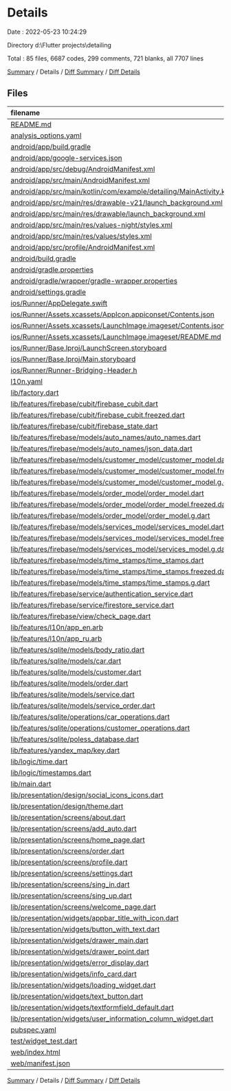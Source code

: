 # Details

Date : 2022-05-23 10:24:29

Directory d:\Flutter projects\detailing

Total : 85 files,  6687 codes, 299 comments, 721 blanks, all 7707 lines

[Summary](results.md) / Details / [Diff Summary](diff.md) / [Diff Details](diff-details.md)

## Files
| filename | language | code | comment | blank | total |
| :--- | :--- | ---: | ---: | ---: | ---: |
| [README.md](/README.md) | Markdown | 10 | 0 | 7 | 17 |
| [analysis_options.yaml](/analysis_options.yaml) | YAML | 176 | 1 | 1 | 178 |
| [android/app/build.gradle](/android/app/build.gradle) | Groovy | 57 | 4 | 13 | 74 |
| [android/app/google-services.json](/android/app/google-services.json) | JSON | 39 | 0 | 0 | 39 |
| [android/app/src/debug/AndroidManifest.xml](/android/app/src/debug/AndroidManifest.xml) | XML | 4 | 4 | 1 | 9 |
| [android/app/src/main/AndroidManifest.xml](/android/app/src/main/AndroidManifest.xml) | XML | 30 | 6 | 1 | 37 |
| [android/app/src/main/kotlin/com/example/detailing/MainActivity.kt](/android/app/src/main/kotlin/com/example/detailing/MainActivity.kt) | Kotlin | 12 | 0 | 3 | 15 |
| [android/app/src/main/res/drawable-v21/launch_background.xml](/android/app/src/main/res/drawable-v21/launch_background.xml) | XML | 4 | 7 | 2 | 13 |
| [android/app/src/main/res/drawable/launch_background.xml](/android/app/src/main/res/drawable/launch_background.xml) | XML | 4 | 7 | 2 | 13 |
| [android/app/src/main/res/values-night/styles.xml](/android/app/src/main/res/values-night/styles.xml) | XML | 9 | 9 | 1 | 19 |
| [android/app/src/main/res/values/styles.xml](/android/app/src/main/res/values/styles.xml) | XML | 9 | 9 | 1 | 19 |
| [android/app/src/profile/AndroidManifest.xml](/android/app/src/profile/AndroidManifest.xml) | XML | 4 | 4 | 1 | 9 |
| [android/build.gradle](/android/build.gradle) | Groovy | 28 | 0 | 5 | 33 |
| [android/gradle.properties](/android/gradle.properties) | Properties | 3 | 0 | 1 | 4 |
| [android/gradle/wrapper/gradle-wrapper.properties](/android/gradle/wrapper/gradle-wrapper.properties) | Properties | 5 | 1 | 1 | 7 |
| [android/settings.gradle](/android/settings.gradle) | Groovy | 8 | 0 | 4 | 12 |
| [ios/Runner/AppDelegate.swift](/ios/Runner/AppDelegate.swift) | Swift | 12 | 0 | 2 | 14 |
| [ios/Runner/Assets.xcassets/AppIcon.appiconset/Contents.json](/ios/Runner/Assets.xcassets/AppIcon.appiconset/Contents.json) | JSON | 122 | 0 | 1 | 123 |
| [ios/Runner/Assets.xcassets/LaunchImage.imageset/Contents.json](/ios/Runner/Assets.xcassets/LaunchImage.imageset/Contents.json) | JSON | 23 | 0 | 1 | 24 |
| [ios/Runner/Assets.xcassets/LaunchImage.imageset/README.md](/ios/Runner/Assets.xcassets/LaunchImage.imageset/README.md) | Markdown | 3 | 0 | 2 | 5 |
| [ios/Runner/Base.lproj/LaunchScreen.storyboard](/ios/Runner/Base.lproj/LaunchScreen.storyboard) | XML | 36 | 1 | 1 | 38 |
| [ios/Runner/Base.lproj/Main.storyboard](/ios/Runner/Base.lproj/Main.storyboard) | XML | 25 | 1 | 1 | 27 |
| [ios/Runner/Runner-Bridging-Header.h](/ios/Runner/Runner-Bridging-Header.h) | C++ | 1 | 0 | 1 | 2 |
| [l10n.yaml](/l10n.yaml) | YAML | 3 | 0 | 0 | 3 |
| [lib/factory.dart](/lib/factory.dart) | Dart | 26 | 0 | 6 | 32 |
| [lib/features/firebase/cubit/firebase_cubit.dart](/lib/features/firebase/cubit/firebase_cubit.dart) | Dart | 115 | 0 | 13 | 128 |
| [lib/features/firebase/cubit/firebase_cubit.freezed.dart](/lib/features/firebase/cubit/firebase_cubit.freezed.dart) | Dart | 415 | 20 | 62 | 497 |
| [lib/features/firebase/cubit/firebase_state.dart](/lib/features/firebase/cubit/firebase_state.dart) | Dart | 8 | 0 | 2 | 10 |
| [lib/features/firebase/models/auto_names/auto_names.dart](/lib/features/firebase/models/auto_names/auto_names.dart) | Dart | 23 | 0 | 10 | 33 |
| [lib/features/firebase/models/auto_names/json_data.dart](/lib/features/firebase/models/auto_names/json_data.dart) | Dart | 1,068 | 0 | 1 | 1,069 |
| [lib/features/firebase/models/customer_model/customer_model.dart](/lib/features/firebase/models/customer_model/customer_model.dart) | Dart | 31 | 0 | 6 | 37 |
| [lib/features/firebase/models/customer_model/customer_model.freezed.dart](/lib/features/firebase/models/customer_model/customer_model.freezed.dart) | Dart | 423 | 21 | 51 | 495 |
| [lib/features/firebase/models/customer_model/customer_model.g.dart](/lib/features/firebase/models/customer_model/customer_model.g.dart) | Dart | 40 | 4 | 7 | 51 |
| [lib/features/firebase/models/order_model/order_model.dart](/lib/features/firebase/models/order_model/order_model.dart) | Dart | 55 | 0 | 8 | 63 |
| [lib/features/firebase/models/order_model/order_model.freezed.dart](/lib/features/firebase/models/order_model/order_model.freezed.dart) | Dart | 778 | 36 | 102 | 916 |
| [lib/features/firebase/models/order_model/order_model.g.dart](/lib/features/firebase/models/order_model/order_model.g.dart) | Dart | 65 | 4 | 11 | 80 |
| [lib/features/firebase/models/services_model/services_model.dart](/lib/features/firebase/models/services_model/services_model.dart) | Dart | 24 | 0 | 6 | 30 |
| [lib/features/firebase/models/services_model/services_model.freezed.dart](/lib/features/firebase/models/services_model/services_model.freezed.dart) | Dart | 274 | 22 | 51 | 347 |
| [lib/features/firebase/models/services_model/services_model.g.dart](/lib/features/firebase/models/services_model/services_model.g.dart) | Dart | 25 | 4 | 7 | 36 |
| [lib/features/firebase/models/time_stamps/time_stamps.dart](/lib/features/firebase/models/time_stamps/time_stamps.dart) | Dart | 22 | 0 | 6 | 28 |
| [lib/features/firebase/models/time_stamps/time_stamps.freezed.dart](/lib/features/firebase/models/time_stamps/time_stamps.freezed.dart) | Dart | 234 | 23 | 51 | 308 |
| [lib/features/firebase/models/time_stamps/time_stamps.g.dart](/lib/features/firebase/models/time_stamps/time_stamps.g.dart) | Dart | 21 | 4 | 7 | 32 |
| [lib/features/firebase/service/authentication_service.dart](/lib/features/firebase/service/authentication_service.dart) | Dart | 32 | 0 | 7 | 39 |
| [lib/features/firebase/service/firestore_service.dart](/lib/features/firebase/service/firestore_service.dart) | Dart | 80 | 0 | 11 | 91 |
| [lib/features/firebase/view/check_page.dart](/lib/features/firebase/view/check_page.dart) | Dart | 22 | 0 | 3 | 25 |
| [lib/features/l10n/app_en.arb](/lib/features/l10n/app_en.arb) | JSON | 12 | 0 | 0 | 12 |
| [lib/features/l10n/app_ru.arb](/lib/features/l10n/app_ru.arb) | JSON | 4 | 0 | 0 | 4 |
| [lib/features/sqlite/models/body_ratio.dart](/lib/features/sqlite/models/body_ratio.dart) | Dart | 40 | 0 | 8 | 48 |
| [lib/features/sqlite/models/car.dart](/lib/features/sqlite/models/car.dart) | Dart | 56 | 0 | 7 | 63 |
| [lib/features/sqlite/models/customer.dart](/lib/features/sqlite/models/customer.dart) | Dart | 79 | 0 | 8 | 87 |
| [lib/features/sqlite/models/order.dart](/lib/features/sqlite/models/order.dart) | Dart | 72 | 0 | 8 | 80 |
| [lib/features/sqlite/models/service.dart](/lib/features/sqlite/models/service.dart) | Dart | 47 | 0 | 7 | 54 |
| [lib/features/sqlite/models/service_order.dart](/lib/features/sqlite/models/service_order.dart) | Dart | 32 | 0 | 7 | 39 |
| [lib/features/sqlite/operations/car_operations.dart](/lib/features/sqlite/operations/car_operations.dart) | Dart | 24 | 0 | 5 | 29 |
| [lib/features/sqlite/operations/customer_operations.dart](/lib/features/sqlite/operations/customer_operations.dart) | Dart | 24 | 0 | 5 | 29 |
| [lib/features/sqlite/poless_database.dart](/lib/features/sqlite/poless_database.dart) | Dart | 36 | 2 | 11 | 49 |
| [lib/features/yandex_map/key.dart](/lib/features/yandex_map/key.dart) | Dart | 3 | 0 | 1 | 4 |
| [lib/logic/time.dart](/lib/logic/time.dart) | Dart | 4 | 17 | 9 | 30 |
| [lib/logic/timestamps.dart](/lib/logic/timestamps.dart) | Dart | 42 | 14 | 18 | 74 |
| [lib/main.dart](/lib/main.dart) | Dart | 45 | 0 | 4 | 49 |
| [lib/presentation/design/social_icons_icons.dart](/lib/presentation/design/social_icons_icons.dart) | Dart | 8 | 19 | 4 | 31 |
| [lib/presentation/design/theme.dart](/lib/presentation/design/theme.dart) | Dart | 31 | 1 | 2 | 34 |
| [lib/presentation/screens/about.dart](/lib/presentation/screens/about.dart) | Dart | 122 | 0 | 7 | 129 |
| [lib/presentation/screens/add_auto.dart](/lib/presentation/screens/add_auto.dart) | Dart | 148 | 0 | 8 | 156 |
| [lib/presentation/screens/home_page.dart](/lib/presentation/screens/home_page.dart) | Dart | 31 | 0 | 3 | 34 |
| [lib/presentation/screens/order.dart](/lib/presentation/screens/order.dart) | Dart | 195 | 0 | 8 | 203 |
| [lib/presentation/screens/profile.dart](/lib/presentation/screens/profile.dart) | Dart | 167 | 1 | 6 | 174 |
| [lib/presentation/screens/settings.dart](/lib/presentation/screens/settings.dart) | Dart | 10 | 0 | 3 | 13 |
| [lib/presentation/screens/sing_in.dart](/lib/presentation/screens/sing_in.dart) | Dart | 89 | 0 | 6 | 95 |
| [lib/presentation/screens/sing_up.dart](/lib/presentation/screens/sing_up.dart) | Dart | 291 | 0 | 30 | 321 |
| [lib/presentation/screens/welcome_page.dart](/lib/presentation/screens/welcome_page.dart) | Dart | 54 | 0 | 3 | 57 |
| [lib/presentation/widgets/appbar_title_with_icon.dart](/lib/presentation/widgets/appbar_title_with_icon.dart) | Dart | 28 | 0 | 4 | 32 |
| [lib/presentation/widgets/button_with_text.dart](/lib/presentation/widgets/button_with_text.dart) | Dart | 49 | 0 | 4 | 53 |
| [lib/presentation/widgets/drawer_main.dart](/lib/presentation/widgets/drawer_main.dart) | Dart | 93 | 7 | 3 | 103 |
| [lib/presentation/widgets/drawer_point.dart](/lib/presentation/widgets/drawer_point.dart) | Dart | 30 | 0 | 4 | 34 |
| [lib/presentation/widgets/error_display.dart](/lib/presentation/widgets/error_display.dart) | Dart | 25 | 0 | 4 | 29 |
| [lib/presentation/widgets/info_card.dart](/lib/presentation/widgets/info_card.dart) | Dart | 61 | 0 | 4 | 65 |
| [lib/presentation/widgets/loading_widget.dart](/lib/presentation/widgets/loading_widget.dart) | Dart | 14 | 0 | 3 | 17 |
| [lib/presentation/widgets/text_button.dart](/lib/presentation/widgets/text_button.dart) | Dart | 25 | 0 | 5 | 30 |
| [lib/presentation/widgets/textformfield_default.dart](/lib/presentation/widgets/textformfield_default.dart) | Dart | 77 | 0 | 4 | 81 |
| [lib/presentation/widgets/user_information_column_widget.dart](/lib/presentation/widgets/user_information_column_widget.dart) | Dart | 42 | 0 | 4 | 46 |
| [pubspec.yaml](/pubspec.yaml) | YAML | 40 | 18 | 8 | 66 |
| [test/widget_test.dart](/test/widget_test.dart) | Dart | 14 | 10 | 7 | 31 |
| [web/index.html](/web/index.html) | HTML | 80 | 18 | 7 | 105 |
| [web/manifest.json](/web/manifest.json) | JSON | 35 | 0 | 1 | 36 |

[Summary](results.md) / Details / [Diff Summary](diff.md) / [Diff Details](diff-details.md)
